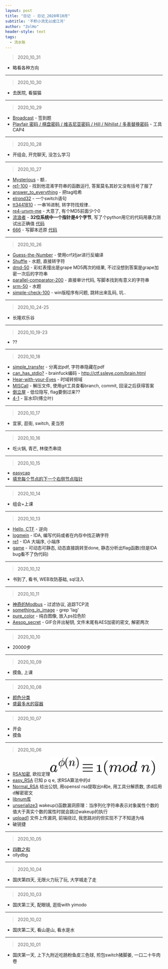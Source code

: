 ```yaml
---
layout: post
title: "日记 - 日记_2020年10月"
subtitle: '不积小流无以成江河'
author: "ZolHo"
header-style: text
tags:
  - 流水账
---
```


> 2020_10_31

- 略看各种方向

---

> 2020_10_30

- 去医院, 看猫猫

---

> 2020_10_29

- [Broadcast](https://adworld.xctf.org.cn/task/answer?type=crypto&number=5&grade=1&id=5522&page=1) - 签到题
- [Playfair 密码 / 棋盘密码 / 维吉尼亚密码 / Hill / Nihilist / 多表替换密码](https://ctf-wiki.github.io/ctf-wiki/crypto/classical/polyalphabetic-zh/) - 工具CAP4

---

> 2020_10_28

- 开组会, 开完聊天, 没怎么学习

---

> 2020_10_27

- [Mysterious](https://adworld.xctf.org.cn/task/answer?type=reverse&number=4&grade=1&id=5480&page=1) - 额..
- [re1-100](https://adworld.xctf.org.cn/task/answer?type=reverse&number=4&grade=1&id=4720&page=1) - 找到他混淆字符串的函数运行, 答案莫名其妙又没有括号了服了
- [answer_to_everything](https://adworld.xctf.org.cn/task/answer?type=reverse&number=4&grade=1&id=5511&page=1) - 把tag哈希
- [elrond32](https://adworld.xctf.org.cn/task/answer?type=reverse&number=4&grade=1&id=4750&page=1) - 一个switch语句
- [tt3441810](https://adworld.xctf.org.cn/task/answer?type=reverse&number=4&grade=1&id=4751&page=1) - 一串16进制, 转字符找规律..
- [re4-unvm-me](https://adworld.xctf.org.cn/task/answer?type=reverse&number=4&grade=1&id=5033&page=1) - 大意了, 有个MD5前面少个0
- [流浪者](https://adworld.xctf.org.cn/task/answer?type=reverse&number=4&grade=1&id=5570&page=2) - **32位系统中一个指针是4个字节**, 写了个python用它的代码用暴力测试出正确值 [代码](https://github.com/ZolHo/AlgoProgramming/blob/master/XCTF/%E6%B5%81%E6%B5%AA%E8%80%85.py)
- [666](https://adworld.xctf.org.cn/task/answer?type=reverse&number=4&grade=1&id=5573&page=2) - 写脚本还原 [代码](https://github.com/ZolHo/AlgoProgramming/blob/master/XCTF/666.py)

---

> 2020_10_26

- [Guess-the-Number](https://adworld.xctf.org.cn/task/answer?type=reverse&number=4&grade=1&id=4908&page=1) - 使用crf对jar进行反编译
- [Shuffle](https://adworld.xctf.org.cn/task/answer?type=reverse&number=4&grade=1&id=4942&page=1) - 水题, 直接转字符
- [dmd-50](https://adworld.xctf.org.cn/task/answer?type=reverse&number=4&grade=1&id=4959&page=1) - 彩虹表撞出是grape MD5两次的结果, 不过没想到答案是grape加密一次后的字符串
- [parallel-comparator-200](https://adworld.xctf.org.cn/task/answer?type=reverse&number=4&grade=1&id=4706&page=1) - 直接审计代码, 写脚本找到有意义的字符串
- [srm-50](https://adworld.xctf.org.cn/task/answer?type=reverse&number=4&grade=1&id=4963&page=1) - 水题
- [simple-check-100](https://adworld.xctf.org.cn/task/answer?type=reverse&number=4&grade=1&id=4709&page=1) - win版程序有问题, 跳转出来乱码, 坑..

---

> 2020_10_24-25

- 长隆欢乐谷

---

> 2020_10_19-23

- ??

---

> 2020_10_18

- [simple_transfer](https://adworld.xctf.org.cn/task/answer?type=misc&number=1&grade=1&id=4741&page=1) - 分离出pdf, 字符串隐藏在pdf
- [can_has_stdio?](https://adworld.xctf.org.cn/task/answer?type=misc&number=1&grade=1&id=4754&page=1) - brainfuck编码 - http://ctf.ssleye.com/brain.html
- [Hear-with-your-Eyes](https://adworld.xctf.org.cn/task/answer?type=misc&number=1&grade=1&id=4904&page=2) - 时域转频域
- [MISCall](https://adworld.xctf.org.cn/task/answer?type=misc&number=1&grade=1&id=4937&page=2) - 解压文件, 使用git工具查看branch, commit, 回滚之后获得答案
- [倒立屋](https://adworld.xctf.org.cn/task/answer?type=misc&number=1&grade=1&id=5494&page=2) - 低位隐写, flag要倒过来??
- [4-1](https://adworld.xctf.org.cn/task/answer?type=misc&number=1&grade=1&id=4842&page=2) - 盲水印(傅立叶)

---

> 2020_10_17

- 宜家, 逛街, switch, 麦当劳

---

> 2020_10_16

- 吃火锅, 青芒, 林俊杰串烧

---

> 2020_10_15

- [easycap](https://adworld.xctf.org.cn/task/answer?type=misc&number=1&grade=1&id=4872&page=1)
- [填充每个节点的下一个右侧节点指针](https://leetcode-cn.com/problems/populating-next-right-pointers-in-each-node/)

---

> 2020_10_14

- 组会+上课

---

> 2020_10_13

- [Hello, CTF](https://adworld.xctf.org.cn/task/answer?type=reverse&number=4&grade=0&id=5075&page=1) - 逆向
- [logmein](https://adworld.xctf.org.cn/task/answer?type=reverse&number=4&grade=0&id=5078&page=1) - IDA, 编写代码或者在内存中找正确字符
- [re1](https://adworld.xctf.org.cn/task/answer?type=reverse&number=4&grade=0&id=5073&page=1) - IDA 大端序, 小端序
- [game](https://adworld.xctf.org.cn/task/answer?type=reverse&number=4&grade=0&id=5074&page=1) - 可动态可静态, 动态直接跳转至done, 静态分析出flag函数(但是IDA bug看不了伪代码)

---

> 2020_10_12

- 书到了, 看书, WEB攻防基础, sql注入

---

> 2020_10_11

- [神奇的Modbus](https://adworld.xctf.org.cn/task/answer?type=misc&number=1&grade=1&id=4679&page=1) - 过滤协议, 追踪TCP流
- [something_in_image](https://adworld.xctf.org.cn/task/answer?type=misc&number=1&grade=1&id=5465&page=1) - grep 'lag'
- [pure_color](https://adworld.xctf.org.cn/task/answer?type=misc&number=1&grade=1&id=4705&page=1) - 纯白图像, 放入ps拉色阶
- [Aesop_secret](https://adworld.xctf.org.cn/task/answer?type=misc&number=1&grade=1&id=5492&page=1) - GIF合并出秘钥, 文件末尾有AES加密的密文, 解密两次

---

> 2020_10_10

- 20000步

---

> 2020_10_09

- 摸鱼, 上课

---

> 2020_10_08

- [颜色分类](https://leetcode-cn.com/problems/sort-colors/)
- [盛最多水的容器](https://leetcode-cn.com/problems/container-with-most-water/)

---

> 2020_10_07

- 开会
- 摸鱼

---

> 2020_10_06

- [RSA加密](http://www.ruanyifeng.com/blog/2013/06/rsa_algorithm_part_one.html), 欧拉定理![欧拉定理](/img/note/2022-04-17-01-09-37.png)
- [easy_RSA](https://adworld.xctf.org.cn/task/answer?type=crypto&number=5&grade=0&id=5114&page=1) 已知 p q e, 求RSA算法中的d
- [Normal_RSA](https://adworld.xctf.org.cn/task/answer?type=crypto&number=5&grade=0&id=5115&page=1) 给出公钥, 用openssl rsa提取出n和e, 用工具分解质数, 求d后用d解密密文
- [libnum库](https://github.com/hellman/libnum)
- [unserialize3](https://adworld.xctf.org.cn/task/answer?type=web&number=3&grade=1&id=4821&page=1) wakeup()函数漏洞原理：当序列化字符串表示对象属性个数的值大于真实个数的属性时就会跳过wakeup的执行
- [upload1](https://adworld.xctf.org.cn/task/answer?type=web&number=3&grade=1&id=4822&page=1) 文件上传漏洞, 前端绕过, 我思路对的但实现不了不知道为啥
- 破锐捷

---

> 2020_10_05

- [四数之和](https://leetcode-cn.com/problems/4sum/)
- ollydbg

---

> 2020_10_04

- 国庆第四天, 无限火力玩了玩, 大学城走了走

---

> 2020_10_03

- 国庆第三天, 配眼镜, 逛街with yimodo

---

> 2020_10_02

- 国庆第二天, 看山是山, 看水是水

---

> 2020_10_01

- 国庆第一天, 上下九附近吃肠粉鱼皮三色球, 煎包switch猪脚姜, 一口二十牛肉卷
